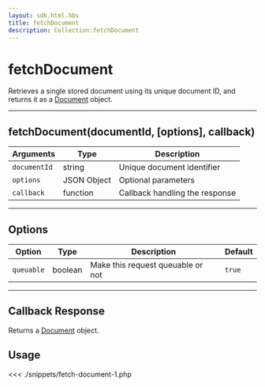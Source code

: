 ```yaml
---
layout: sdk.html.hbs
title: fetchDocument
description: Collection:fetchDocument
---
```


# fetchDocument

Retrieves a single stored document using its unique document ID, and returns it as a [Document](/sdk/php/3/classes/document/) object.

---

## fetchDocument(documentId, [options], callback)

| Arguments    | Type        | Description                    |
| ------------ | ----------- | ------------------------------ |
| `documentId` | string      | Unique document identifier     |
| `options`    | JSON Object | Optional parameters            |
| `callback`   | function    | Callback handling the response |

---

## Options

| Option     | Type    | Description                       | Default |
| ---------- | ------- | --------------------------------- | ------- |
| `queuable` | boolean | Make this request queuable or not | `true`  |

---

## Callback Response

Returns a [Document](/sdk/php/3/classes/document/) object.

## Usage

<<< ./snippets/fetch-document-1.php
